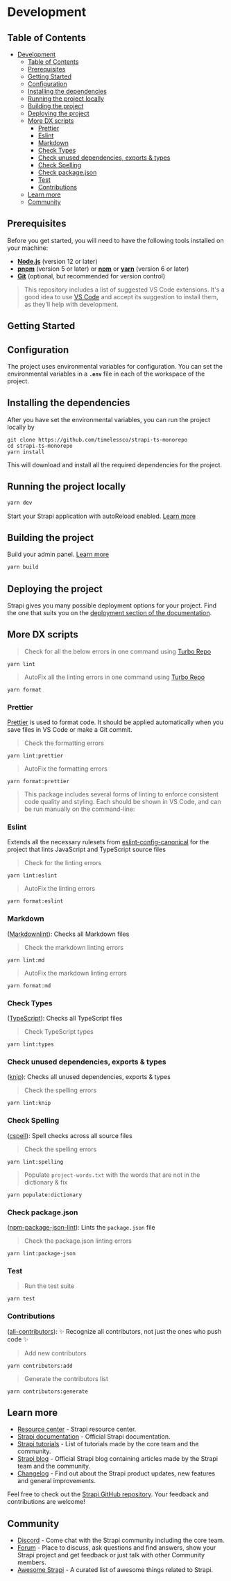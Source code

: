 # Development

## Table of Contents

- [Development](#development)
  - [Table of Contents](#table-of-contents)
  - [Prerequisites](#prerequisites)
  - [Getting Started](#getting-started)
  - [Configuration](#configuration)
  - [Installing the dependencies](#installing-the-dependencies)
  - [Running the project locally](#running-the-project-locally)
  - [Building the project](#building-the-project)
  - [Deploying the project](#deploying-the-project)
  - [More DX scripts](#more-dx-scripts)
    - [Prettier](#prettier)
    - [Eslint](#eslint)
    - [Markdown](#markdown)
    - [Check Types](#check-types)
    - [Check unused dependencies, exports \& types](#check-unused-dependencies-exports--types)
    - [Check Spelling](#check-spelling)
    - [Check package.json](#check-packagejson)
    - [Test](#test)
    - [Contributions](#contributions)
  - [Learn more](#learn-more)
  - [Community](#community)

## Prerequisites

Before you get started, you will need to have the following tools installed on
your machine:

- **[Node.js][1]** (version 12 or later)
- **[pnpm][2]** (version 5 or later) or **[npm][3]** or **[yarn][4]** (version 6
  or later)
- **[Git][5]** (optional, but recommended for version control)

> This repository includes a list of suggested VS Code extensions. It's a good
> idea to use [VS Code][6] and accept its suggestion to install them, as they'll
> help with development.

## Getting Started

## Configuration

The project uses environmental variables for configuration. You can set the
environmental variables in a **`.env`** file in each of the workspace of the
project.

## Installing the dependencies

After you have set the environmental variables, you can run the project locally
by

```shell
git clone https://github.com/timelessco/strapi-ts-monorepo
cd strapi-ts-monorepo
yarn install
```

This will download and install all the required dependencies for the project.

## Running the project locally

```bash
yarn dev
```

Start your Strapi application with autoReload enabled. [Learn more][16]

## Building the project

Build your admin panel. [Learn more][17]

```bash
yarn build
```

## Deploying the project

Strapi gives you many possible deployment options for your project. Find the one
that suits you on the [deployment section of the documentation][18].

## More DX scripts

> Check for all the below errors in one command using [Turbo Repo][7]

`yarn lint`

> AutoFix all the linting errors in one command using [Turbo Repo][7]

`yarn format`

### Prettier

[Prettier][8] is used to format code. It should be applied automatically when
you save files in VS Code or make a Git commit.

> Check the formatting errors

`yarn lint:prettier`

> AutoFix the formatting errors

`yarn format:prettier`

> This package includes several forms of linting to enforce consistent code
> quality and styling. Each should be shown in VS Code, and can be run manually
> on the command-line:

### Eslint

Extends all the necessary rulesets from [eslint-config-canonical][9] for the
project that lints JavaScript and TypeScript source files

> Check for the linting errors

`yarn lint:eslint`

> AutoFix the linting errors

`yarn format:eslint`

### Markdown

([Markdownlint][10]): Checks all Markdown files

> Check the markdown linting errors

`yarn lint:md`

> AutoFix the markdown linting errors

`yarn format:md`

### Check Types

([TypeScript][11]): Checks all TypeScript files

> Check TypeScript types

`yarn lint:types`

### Check unused dependencies, exports & types

([knip][12]): Checks all unused dependencies, exports & types

> Check the spelling errors

`yarn lint:knip`

### Check Spelling

([cspell][13]): Spell checks across all source files

> Check the spelling errors

`yarn lint:spelling`

> Populate `project-words.txt` with the words that are not in the dictionary &
> fix

`yarn populate:dictionary`

### Check package.json

([npm-package-json-lint][14]): Lints the `package.json` file

> Check the package.json linting errors

`yarn lint:package-json`

### Test

> Run the test suite

`yarn test`

### Contributions

([all-contributors][15]): ✨ Recognize all contributors, not just the ones who
push code ✨

> Add new contributors

`yarn contributors:add`

> Generate the contributors list

`yarn contributors:generate`

## Learn more

- [Resource center](https://strapi.io/resource-center) - Strapi resource center.
- [Strapi documentation](https://docs.strapi.io) - Official Strapi
  documentation.
- [Strapi tutorials](https://strapi.io/tutorials) - List of tutorials made by
  the core team and the community.
- [Strapi blog](https://docs.strapi.io) - Official Strapi blog containing
  articles made by the Strapi team and the community.
- [Changelog](https://strapi.io/changelog) - Find out about the Strapi product
  updates, new features and general improvements.

Feel free to check out the
[Strapi GitHub repository](https://github.com/strapi/strapi). Your feedback and
contributions are welcome!

## Community

- [Discord](https://discord.strapi.io) - Come chat with the Strapi community
  including the core team.
- [Forum](https://forum.strapi.io/) - Place to discuss, ask questions and find
  answers, show your Strapi project and get feedback or just talk with other
  Community members.
- [Awesome Strapi](https://github.com/strapi/awesome-strapi) - A curated list of
  awesome things related to Strapi.

[1]: https://nodejs.org/en/
[2]: https://pnpm.io/
[3]: https://www.npmjs.com/
[4]: https://yarnpkg.com/
[5]: https://git-scm.com/
[6]: https://code.visualstudio.com
[7]: https://turbo.build/repo
[8]: https://prettier.io
[9]: https://github.com/gajus/eslint-config-canonical
[10]: https://github.com/DavidAnson/markdownlint
[11]: https://www.typescriptlang.org/
[12]: https://github.com/webpro/knip
[13]: https://cspell.org
[14]: https://npmpackagejsonlint.org/
[15]: https://github.com/all-contributors/all-contributors
[16]:
	https://docs.strapi.io/developer-docs/latest/developer-resources/cli/CLI.html#strapi-develop
[17]:
	https://docs.strapi.io/developer-docs/latest/developer-resources/cli/CLI.html#strapi-build
[18]:
	https://docs.strapi.io/developer-docs/latest/setup-deployment-guides/deployment.html
